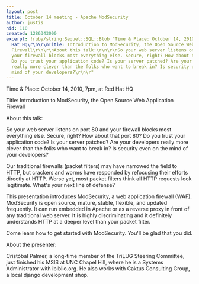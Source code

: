 ```yaml
---
layout: post
title: October 14 meeting - Apache ModSecurity
author: justis
nid: 110
created: 1286343000
excerpt: !ruby/string:Sequel::SQL::Blob "Time & Place: October 14, 2010, 7pm, at Red
  Hat HQ\r\n\r\nTitle: Introduction to ModSecurity, the Open Source Web Application
  Firewall\r\n\r\nAbout this talk:\r\n\r\nSo your web server listens on port 80 and
  your firewall blocks most everything else. Secure, right? How about that port 80?
  Do you trust your application code? Is your server patched? Are your developers
  really more clever than the folks who want to break in? Is security even on the
  mind of your developers?\r\n\r"
---
```

Time & Place: October 14, 2010, 7pm, at Red Hat HQ

Title: Introduction to ModSecurity, the Open Source Web Application Firewall

About this talk:

So your web server listens on port 80 and your firewall blocks most everything else. Secure, right? How about that port 80? Do you trust your application code? Is your server patched? Are your developers really more clever than the folks who want to break in? Is security even on the mind of your developers?

Our traditional firewalls (packet filters) may have narrowed the field to HTTP, but crackers and worms have responded by refocusing their efforts directly at HTTP. Worse yet, most packet filters think all HTTP requests look legitimate. What's your next line of defense?

This presentation introduces ModSecurity, a web application firewall (WAF). ModSecurity is open source, mature, stable, flexible, and updated frequently. It can run embedded in Apache or as a reverse proxy in front of any traditional web server. It is highly discriminating and it definitely understands HTTP at a deeper level than your packet filter.

Come learn how to get started with ModSecurity. You'll be glad that you did.

About the presenter:

Cristóbal Palmer, a long-time member of the TriLUG Steering Committee, just finished his MSIS at UNC Chapel Hill, where he is a Systems Administrator with ibiblio.org. He also works with Caktus Consulting Group, a local django development shop.
